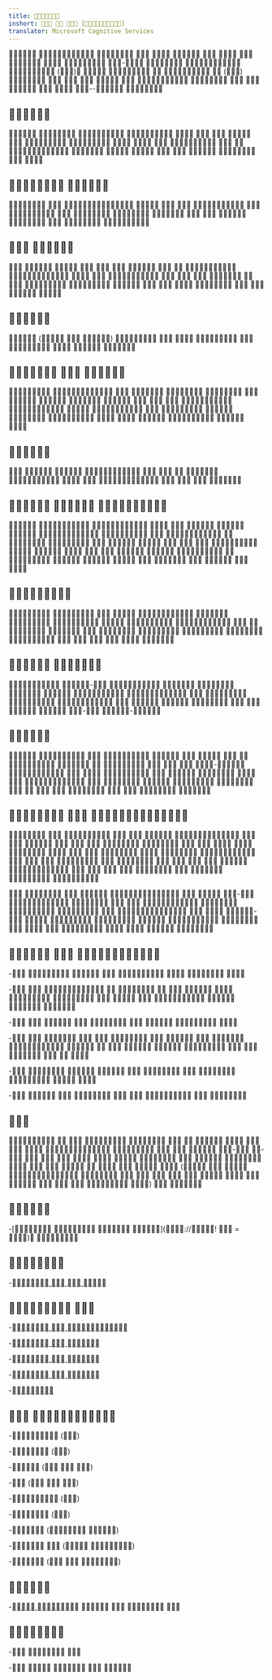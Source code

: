 ```yaml
---
title: 
inshort:    []
translator: Microsoft Cognitive Services
---
```



            -    ()      ()              -- 


---------

                            

 
---------

                     

 
---------

                                 


---------

 (  )          

  
---------

                             


---------

                

  
---------

                                          


---------

                          

 
---------

 -                    - -


---------

                -                          

  
---------

                                                 

       -             -  [](://)             


  
---------

-       

-                  

-         

-                       

-           

-         



---------

                  - -                     (                  )  


---------

-[   ](://!  = ) 


---------

-[   ](://)

 
---------

-[  ](://)

-[  ](://)

-[  ](://)

-[  ](://)

-[](://)

 
--------------------

- ()

- ()

- (  )

- (  )

- ()

- ()

- ( )

-  ( )

- (  )


---------

-[ ](://)    


--------

-  

-    


